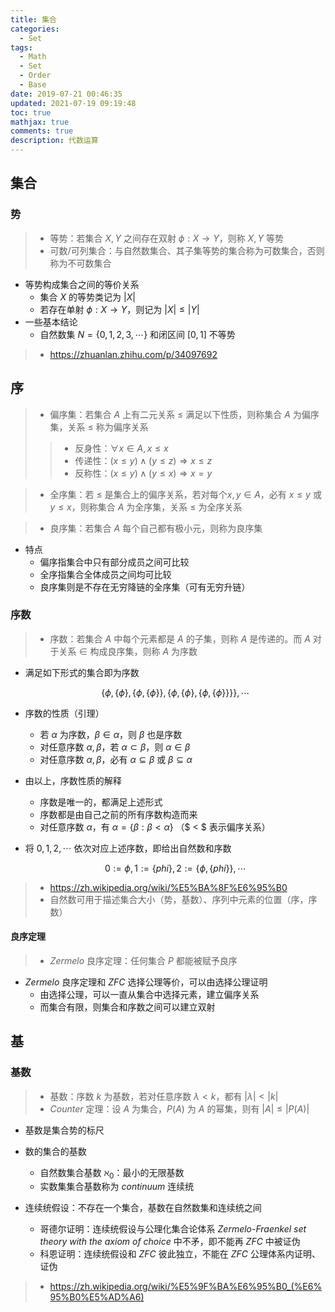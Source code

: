 ```yaml
---
title: 集合
categories:
  - Set
tags:
  - Math
  - Set
  - Order
  - Base
date: 2019-07-21 00:46:35
updated: 2021-07-19 09:19:48
toc: true
mathjax: true
comments: true
description: 代数运算
---
```


##	集合

###	势

> - 等势：若集合 $X, Y$ 之间存在双射 $\phi: X \rightarrow Y$，则称 $X, Y$ 等势
> - 可数/可列集合：与自然数集合、其子集等势的集合称为可数集合，否则称为不可数集合

-	等势构成集合之间的等价关系
	-	集合 $X$ 的等势类记为 $|X|$
	-	若存在单射 $\phi: X \rightarrow Y$，则记为 $|X| \leq |Y|$
-	一些基本结论
	-	自然数集 $N = \{0, 1, 2, 3, \cdots\}$ 和闭区间 $[0,1]$ 不等势

> - <https://zhuanlan.zhihu.com/p/34097692>

##	序

> - 偏序集：若集合 $A$ 上有二元关系 $\leq$ 满足以下性质，则称集合 $A$ 为偏序集，关系 $\leq$ 称为偏序关系
> > -	反身性：$\forall x \in A, x \leq x$
> > -	传递性：$(x \leq y) \wedge (y \leq z) \Rightarrow x \leq z$
> > -	反称性：$(x \leq y) \wedge (y \leq x) \Rightarrow x = y$

> - 全序集：若 $\leq$ 是集合上的偏序关系，若对每个$x, y \in A$，必有 $x\leq y$ 或 $y \leq x$，则称集合 $A$ 为全序集，关系 $\leq$ 为全序关系

> - 良序集：若集合 $A$ 每个自己都有极小元，则称为良序集

-	特点
	-	偏序指集合中只有部分成员之间可比较
	-	全序指集合全体成员之间均可比较
	-	良序集则是不存在无穷降链的全序集（可有无穷升链）

###	序数

> - 序数：若集合 $A$ 中每个元素都是 $A$ 的子集，则称 $A$ 是传递的。而 $A$ 对于关系 $\in$ 构成良序集，则称 $A$ 为序数

-	满足如下形式的集合即为序数

	$$
	\{\phi, \{\phi\}, \{\phi, \{\phi\}\}, \{\phi, \{\phi\}, \{\phi, \{\phi\}\}\} \}, \cdots
	$$

-	序数的性质（引理）
	-	若 $\alpha$ 为序数，$\beta \in \alpha$，则 $\beta$ 也是序数
	-	对任意序数 $\alpha, \beta$，若 $\alpha \subset \beta$，则 $\alpha \in \beta$
	-	对任意序数 $\alpha, \beta$，必有 $\alpha \subseteq \beta$ 或 $\beta \subseteq \alpha$

-	由以上，序数性质的解释
	-	序数是唯一的，都满足上述形式
	-	序数都是由自己之前的所有序数构造而来
	-	对任意序数 $\alpha$，有 $\alpha = \{\beta: \beta < \alpha \}$ （$ < $ 表示偏序关系）

-	将 $0, 1, 2, \cdots$ 依次对应上述序数，即给出自然数和序数

	$$
	0 := \phi, 1 := \{phi\}, 2 := \{\phi, \{phi\}\}, \cdots
	$$

> - <https://zh.wikipedia.org/wiki/%E5%BA%8F%E6%95%B0>
> - 自然数可用于描述集合大小（势，基数）、序列中元素的位置（序，序数）

####	良序定理

> - *Zermelo* 良序定理：任何集合 $P$ 都能被赋予良序

-	*Zermelo* 良序定理和 *ZFC* 选择公理等价，可以由选择公理证明
	-	由选择公理，可以一直从集合中选择元素，建立偏序关系
	-	而集合有限，则集合和序数之间可以建立双射

##	基

###	基数

> - 基数：序数 $k$ 为基数，若对任意序数 $\lambda < k$，都有 $|\lambda| < |k|$
> - *Counter* 定理：设 $A$ 为集合，$P(A)$ 为 $A$ 的幂集，则有 $|A| \leq |P(A)|$

-	基数是集合势的标尺

-	数的集合的基数
	-	自然数集合基数 $\aleph_0$：最小的无限基数
	-	实数集集合基数称为 *continuum* 连续统

-	连续统假设：不存在一个集合，基数在自然数集和连续统之间
	-	哥德尔证明：连续统假设与公理化集合论体系 *Zermelo-Fraenkel set theory with the axiom of choice* 中不矛，即不能再 *ZFC* 中被证伪
	-	科恩证明：连续统假设和 *ZFC* 彼此独立，不能在 *ZFC* 公理体系内证明、证伪

> - <https://zh.wikipedia.org/wiki/%E5%9F%BA%E6%95%B0_(%E6%95%B0%E5%AD%A6)>






